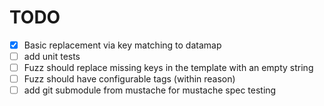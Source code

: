 # TODO

- [X] Basic replacement via key matching to datamap
- [ ] add unit tests
- [ ] Fuzz should replace missing keys in the template with an empty string
- [ ] Fuzz should have configurable tags (within reason)
- [ ] add git submodule from mustache for mustache spec testing
